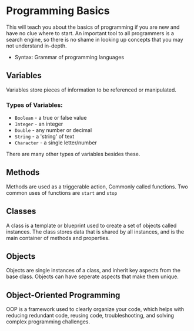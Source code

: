 # Programming Basics
This will teach you about the basics of programming if you are new and have no clue where to start. 
An important tool to all programmers is a search engine, so there is no shame in looking up concepts 
that you may not understand in-depth.

- Syntax: Grammar of programming languages

## Variables
Variables store pieces of information to be referenced or manipulated.

### Types of Variables:
- `Boolean` - a true or false value
- `Integer` - an integer
- `Double` - any number or decimal
- `String` - a 'string' of text
- `Character` - a single letter/number

There are many other types of variables besides these.

## Methods
Methods are used as a triggerable action, Commonly called functions. Two common uses of functions are `start` and `stop`

## Classes
A class is a template or blueprint used to create a set of objects called instances. 
The class stores data that is shared by all instances, and is the main container of methods and properties.

## Objects
Objects are single instances of a class, and inherit key aspects from the base class. 
Objects can have seperate aspects that make them unique.

## Object-Oriented Programming
OOP is a framework used to clearly organize your code, which helps with reducing redundant code, reusing code, 
troubleshooting, and solving complex programming challenges.
